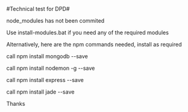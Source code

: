#Technical test for DPD#

node_modules has not been commited

Use install-modules.bat if you need any of the required modules

Alternatively, here are the npm commands needed, install as required

call npm install mongodb --save

call npm install nodemon -g --save

call npm install express --save

call npm install jade --save

Thanks
